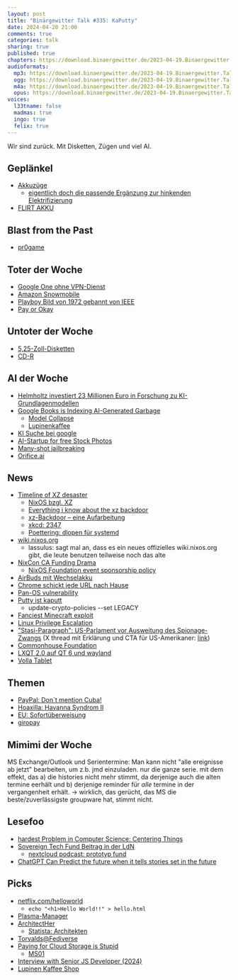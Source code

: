 ```yaml
---
layout: post
title: "Binärgewitter Talk #335: KaPutty"
date: 2024-04-20 21:00
comments: true
categories: talk
sharing: true
published: true
chapters: https://download.binaergewitter.de/2023-04-19.Binaergewitter.Talk.335.chapters.txt
audioformats:
  mp3: https://download.binaergewitter.de/2023-04-19.Binaergewitter.Talk.335.mp3
  ogg: https://download.binaergewitter.de/2023-04-19.Binaergewitter.Talk.335.ogg
  m4a: https://download.binaergewitter.de/2023-04-19.Binaergewitter.Talk.335.m4a
  opus: https://download.binaergewitter.de/2023-04-19.Binaergewitter.Talk.335.opus
voices:
  l33tname: false
  madmas: true
  ingo: true
  felix: true
---
```

Wir sind zurück. Mit Disketten, Zügen und viel AI.

## Geplänkel
- [Akkuzüge]( https://nachhaltigkeit.deutschebahn.com/de/massnahmen/akkuzuege )
    * [eigentlich doch die passende Ergänzung zur hinkenden Elektrifizierung]( https://www.tagesschau.de/inland/innenpolitik/modernisierung-bahnstrecken-100.html )
- [FLIRT AKKU](https://stadlerrail.com/de/flirt-akku/details/)

## Blast from the Past
- [pr0game](https://pr0game.com/)

## Toter der Woche
- [Google One ohne VPN-Dienst]( https://www.heise.de/news/Google-One-kuenftig-ohne-VPN-Dienst-nur-auf-Pixel-Smartphones-weiter-verfuegbar-9682580.html )
- [Amazon Snowmobile]( https://www.heise.de/news/100-Petabyte-mit-dem-Truck-in-die-Cloud-bringen-Amazon-stellt-Snowmobile-ein-9689468.html )
- [Playboy Bild von 1972 gebannt von IEEE]( https://arstechnica.com/information-technology/2024/03/playboy-image-from-1972-gets-ban-from-ieee-computer-journals/ )
- [Pay or Okay]( https://tarnkappe.info/artikel/it-sicherheit/datenschutz/pay-or-okay-ist-nicht-okay-okay-292212.html )

## Untoter der Woche
- [5,25-Zoll-Disketten](https://www.heise.de/news/San-Francisco-Stadtbahnen-fahren-nur-dank-5-25-Zoll-Disketten-noch-jahrelang-9681679.html)
- [CD-R](https://de.wikipedia.org/wiki/CD-R)

## AI der Woche

- [Helmholtz investiert 23 Millionen Euro in Forschung zu KI-Grundlagenmodellen](https://www.helmholtz.de/newsroom/artikel/helmholtz-investiert-23-millionen-euro-in-forschung-zu-ki-grundlagenmodellen/)
- [Google Books is Indexing AI-Generated Garbage]( https://www.theverge.com/2024/4/5/24122077/google-books-ai-indexing-ngram )
  - [Model Collapse]( https://en.wikipedia.org/wiki/Model_collapse )
  - [Lupinenkaffee]( https://www.zentrum-der-gesundheit.de/ernaehrung/lebensmittel/kaffee-uebersicht/lupinenkaffee )
- [KI Suche bei google]( https://www.golem.de/news/suchmaschine-google-soll-ki-suche-als-bezahloption-planen-2404-183821.html )
- [AI-Startup for free Stock Photos]( https://torrentfreak.com/ai-startup-launches-ever-expanding-library-of-free-stock-photos-and-music-240413/ )
- [Many-shot jailbreaking]( https://www.heise.de/news/Many-shot-jailbreaking-KI-Modelle-ueberlisten-durch-zu-viele-Fragen-9674763.html )
- [Orifice.ai]( https://orifice.ai/ )

## News

- [Timeline of XZ desaster]( https://research.swtch.com/xz-timeline )
  - [NixOS bzgl. XZ]( https://nixos.paris/@raito/112180121985581013 )
  - [Everything i know about the xz backdoor]( https://boehs.org/node/everything-i-know-about-the-xz-backdoor )
  - [xz-Backdoor – eine Aufarbeitung]( https://research.hisolutions.com/2024/04/xz-backdoor-eine-aufarbeitung/ )
  - [xkcd: 2347]( https://xkcd.com/2347/ )
  - [Poettering: dlopen für systemd]( https://mastodon.social/@pid_eins/112256363180973672 )
- [wiki.nixos.org](https://wiki.nixos.org)
  * lassulus: sagt mal an, dass es ein neues offizielles wiki.nixos.org gibt, die leute benutzen teilweise noch das alte
- [NixCon CA Funding Drama]( https://nixos-users-against-mic-sponsorship.github.io/ )
  * [NixOS Foundation event sponsorship policy]( https://discourse.nixos.org/t/nixos-foundation-event-sponsorship-policy/43110 )
- [AirBuds mit Wechselakku]( https://www.heise.de/news/Fairphone-Fairbuds-In-Ears-mit-Wechselakku-9678684.html )
- [Chrome schickt jede URL nach Hause]( https://jit.social/@schenklklopfer@chaos.social/112234189879246667)
- [Pan-OS vulnerability]( https://security.paloaltonetworks.com/CVE-2024-3400 )
- [Putty ist kaputt]( https://nvd.nist.gov/vuln/detail/CVE-2024-31497 )
  - update-crypto-policies --set LEGACY
- [Fanciest Minecraft exploit]( https://github.com/spawnmason/randar-explanation/blob/master/README.md )
- [Linux Privilege Escalation]( https://www.heise.de/news/Linux-Kernel-Neuer-Exploit-verschafft-Root-Privilegien-9682586.html )
- ["Stasi-Paragraph": US-Parlament vor Ausweitung des Spionage-Zwangs](https://www.heise.de/news/Stasi-Paragraph-US-Parlament-vor-Ausweitung-des-Spionage-Zwangs-9687201.html)
(X thread mit Erklärung und CTA für US-Amerikaner: [link](https://threadreaderapp.com/thread/1779885131873800582.html))
- [Commonhouse Foundation]( https://www.commonhaus.org/ )
- [LXQT 2.0 auf QT 6 und wayland]( https://linuxnews.de/lxqt-2-0-setzt-auf-qt-6-und-wayland/ )
- [Volla Tablet]( https://winfuture.de/news,142307.html )

## Themen

- [PayPal: Don´t mention Cuba!]( https://www.trueten.de/archives/13162-Esslingen-Cuba-Connection-aufgeflogen!.html )
- [Hoaxilla: Havanna Syndrom II]( https://hoaxilla.com/hoaxilla-338-havanna-syndrom-ii/ )
- [EU: Sofortüberweisung]( https://www.europarl.europa.eu/news/de/press-room/20240202IPR17318/euro-uberweisungen-innerhalb-von-zehn-sekunden )
- [giropay]( https://www.giropay.de/ )

## Mimimi der Woche

MS Exchange/Outlook und Serientermine: Man kann nicht "alle ereignisse ab jetzt" bearbeiten, um z.b. jmd einzuladen. nur die ganze serie. mit dem effekt, das a) die histories nicht mehr stimmt, da derjenige auch die alten termine eerhält und b) derjenige reminder für *alle* termine in der vergangenheit erhält.
-> wirklich, das gerücht, das MS die beste/zuverlässigste groupware hat, stimmt nicht.

## Lesefoo
- [hardest Problem in Computer Science: Centering Things]( https://tonsky.me/blog/centering/ )
- [Sovereign Tech Fund Beitrag in der LdN]( 
https://lagedernation.org/podcast/ldn378-iran-bombardiert-israel-update-vaeterrechte-kommission-zu-abtreibungen-reform-des-klimaschutzgesetzes-update-waldwege-xz-attacke-schutz-wichtiger-software-fiona-krakenbuerger-sovereign/ )
  * [nextcloud podcast: prototyp fund]( https://nextcloud.com/blog/nextcloud-podcast-15-interview-about-collectives-app-and-prototype-fund-new/ )
- [ChatGPT Can Predict the future when it tells stories set in the future]( https://arxiv.org/abs/2404.07396 )

## Picks
- [netflix.com/helloworld]( view-source:https://www.netflix.com/helloworld )
  - `echo "<h1>Hello World!!" > hello.html`
- [Plasma-Manager]( https://github.com/pjones/plasma-manager )
- [ArchitectHer]( https://www.architecther.co.uk/ )
  - [Statista: Architekten]( https://de.statista.com/statistik/daten/studie/37278/umfrage/geschlechterverteilung-bei-architekten/ ) 
- [Torvalds@Fediverse]( https://social.kernel.org/torvalds )
- [Paying for Cloud Storage is Stupid]( https://youtu.be/QsM6b5yix0U?si=QTio73N8d87TEuvO )
    - [MS01](https://store.minisforum.de/products/ms-01)
- [Interview with Senior JS Developer (2024)]( https://www.youtube.com/watch?v=aWfYxg-Ypm4  )
- [Lupinen Kaffee Shop]( https://luvine.de/produkte/ )
